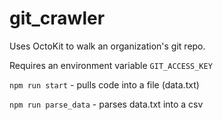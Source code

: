 # git_crawler
Uses OctoKit to walk an organization's git repo. 

Requires an environment variable `GIT_ACCESS_KEY`

`npm run start` - pulls code into a file (data.txt)

`npm run parse_data` - parses data.txt into a csv

